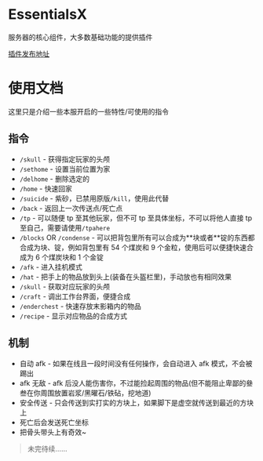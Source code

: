 # EssentialsX

服务器的核心组件，大多数基础功能的提供插件

[插件发布地址](https://essentialsx.net/)

# 使用文档

这里只是介绍一些本服开启的一些特性/可使用的指令

## 指令

-   `/skull` - 获得指定玩家的头颅
-   `/sethome` - 设置当前位置为家
-   `/delhome` - 删除选定的
-   `/home` - 快速回家
-   `/suicide` - 紫砂，已禁用原版`/kill`，使用此代替
-   `/back` - 返回上一次传送点/死亡点
-   `/tp` - 可以随便 tp 至其他玩家，但不可 tp 至具体坐标，不可以将他人直接 tp 至自己，需要请使用`/tpahere`
-   `/blocks` OR `/condense` - 可以把背包里所有可以合成为\*\*块或者\*\*锭的东西都合成为块、锭，例如背包里有 54 个煤炭和 9 个金粒，使用后可以便捷快速合成为 6 个煤炭块和 1 个金锭
-   `/afk` - 进入挂机模式
-   `/hat` - 把手上的物品放到头上(装备在头盔栏里)，手动放也有相同效果
-   `/skull` - 获取对应玩家的头颅
-   `/craft` - 调出工作台界面，便捷合成
-   `/enderchest` - 快速存放末影箱内的物品
-   `/recipe` - 显示对应物品的合成方式

## 机制

-   自动 afk - 如果在线且一段时间没有任何操作，会自动进入 afk 模式，不会被踢出
-   afk 无敌 - afk 后没人能伤害你，不过能捡起周围的物品(但不能阻止卑鄙的叄叁在你周围放置岩浆/黑曜石/铁砧，挖地道)
-   安全传送 - 只会传送到实打实的方块上，如果脚下是虚空就传送到最近的方块上
-   死亡后会发送死亡坐标
-   把骨头带头上有奇效~

> 未完待续……
